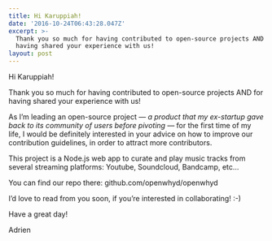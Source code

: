 ```yaml
---
title: Hi Karuppiah!
date: '2016-10-24T06:43:28.047Z'
excerpt: >-
  Thank you so much for having contributed to open-source projects AND for
  having shared your experience with us!
layout: post
---
```

Hi Karuppiah!

Thank you so much for having contributed to open-source projects AND for having shared your experience with us!

As I’m leading an open-source project — *a product that my ex-startup gave back to its community of users before pivoting* — for the first time of my life, I would be definitely interested in your advice on how to improve our contribution guidelines, in order to attract more contributors.

This project is a Node.js web app to curate and play music tracks from several streaming platforms: Youtube, Soundcloud, Bandcamp, etc…

You can find our repo there: github.com/openwhyd/openwhyd

I’d love to read from you soon, if you’re interested in collaborating! :-)

Have a great day!

Adrien
